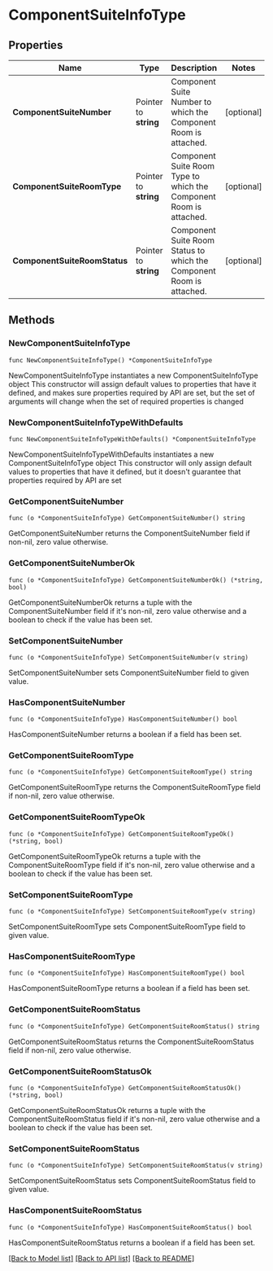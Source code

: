 # ComponentSuiteInfoType

## Properties

Name | Type | Description | Notes
------------ | ------------- | ------------- | -------------
**ComponentSuiteNumber** | Pointer to **string** | Component Suite Number to which the Component Room is attached. | [optional] 
**ComponentSuiteRoomType** | Pointer to **string** | Component Suite Room Type to which the Component Room is attached. | [optional] 
**ComponentSuiteRoomStatus** | Pointer to **string** | Component Suite Room Status to which the Component Room is attached. | [optional] 

## Methods

### NewComponentSuiteInfoType

`func NewComponentSuiteInfoType() *ComponentSuiteInfoType`

NewComponentSuiteInfoType instantiates a new ComponentSuiteInfoType object
This constructor will assign default values to properties that have it defined,
and makes sure properties required by API are set, but the set of arguments
will change when the set of required properties is changed

### NewComponentSuiteInfoTypeWithDefaults

`func NewComponentSuiteInfoTypeWithDefaults() *ComponentSuiteInfoType`

NewComponentSuiteInfoTypeWithDefaults instantiates a new ComponentSuiteInfoType object
This constructor will only assign default values to properties that have it defined,
but it doesn't guarantee that properties required by API are set

### GetComponentSuiteNumber

`func (o *ComponentSuiteInfoType) GetComponentSuiteNumber() string`

GetComponentSuiteNumber returns the ComponentSuiteNumber field if non-nil, zero value otherwise.

### GetComponentSuiteNumberOk

`func (o *ComponentSuiteInfoType) GetComponentSuiteNumberOk() (*string, bool)`

GetComponentSuiteNumberOk returns a tuple with the ComponentSuiteNumber field if it's non-nil, zero value otherwise
and a boolean to check if the value has been set.

### SetComponentSuiteNumber

`func (o *ComponentSuiteInfoType) SetComponentSuiteNumber(v string)`

SetComponentSuiteNumber sets ComponentSuiteNumber field to given value.

### HasComponentSuiteNumber

`func (o *ComponentSuiteInfoType) HasComponentSuiteNumber() bool`

HasComponentSuiteNumber returns a boolean if a field has been set.

### GetComponentSuiteRoomType

`func (o *ComponentSuiteInfoType) GetComponentSuiteRoomType() string`

GetComponentSuiteRoomType returns the ComponentSuiteRoomType field if non-nil, zero value otherwise.

### GetComponentSuiteRoomTypeOk

`func (o *ComponentSuiteInfoType) GetComponentSuiteRoomTypeOk() (*string, bool)`

GetComponentSuiteRoomTypeOk returns a tuple with the ComponentSuiteRoomType field if it's non-nil, zero value otherwise
and a boolean to check if the value has been set.

### SetComponentSuiteRoomType

`func (o *ComponentSuiteInfoType) SetComponentSuiteRoomType(v string)`

SetComponentSuiteRoomType sets ComponentSuiteRoomType field to given value.

### HasComponentSuiteRoomType

`func (o *ComponentSuiteInfoType) HasComponentSuiteRoomType() bool`

HasComponentSuiteRoomType returns a boolean if a field has been set.

### GetComponentSuiteRoomStatus

`func (o *ComponentSuiteInfoType) GetComponentSuiteRoomStatus() string`

GetComponentSuiteRoomStatus returns the ComponentSuiteRoomStatus field if non-nil, zero value otherwise.

### GetComponentSuiteRoomStatusOk

`func (o *ComponentSuiteInfoType) GetComponentSuiteRoomStatusOk() (*string, bool)`

GetComponentSuiteRoomStatusOk returns a tuple with the ComponentSuiteRoomStatus field if it's non-nil, zero value otherwise
and a boolean to check if the value has been set.

### SetComponentSuiteRoomStatus

`func (o *ComponentSuiteInfoType) SetComponentSuiteRoomStatus(v string)`

SetComponentSuiteRoomStatus sets ComponentSuiteRoomStatus field to given value.

### HasComponentSuiteRoomStatus

`func (o *ComponentSuiteInfoType) HasComponentSuiteRoomStatus() bool`

HasComponentSuiteRoomStatus returns a boolean if a field has been set.


[[Back to Model list]](../README.md#documentation-for-models) [[Back to API list]](../README.md#documentation-for-api-endpoints) [[Back to README]](../README.md)


